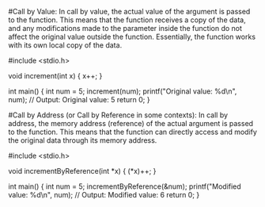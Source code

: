 #Call by Value:
In call by value, the actual value of the argument is passed to the function. This means that the function receives a copy of the data, and any modifications made to the parameter inside the function do not affect the original value outside the function. Essentially, the function works with its own local copy of the data.

#include <stdio.h>

void increment(int x) {
    x++;
}

int main() {
    int num = 5;
    increment(num);
    printf("Original value: %d\n", num);  // Output: Original value: 5
    return 0;
}


#Call by Address (or Call by Reference in some contexts):
In call by address, the memory address (reference) of the actual argument is passed to the function. This means that the function can directly access and modify the original data through its memory address.

#include <stdio.h>

void incrementByReference(int *x) {
    (*x)++;
}

int main() {
    int num = 5;
    incrementByReference(&num);
    printf("Modified value: %d\n", num);  // Output: Modified value: 6
    return 0;
}

